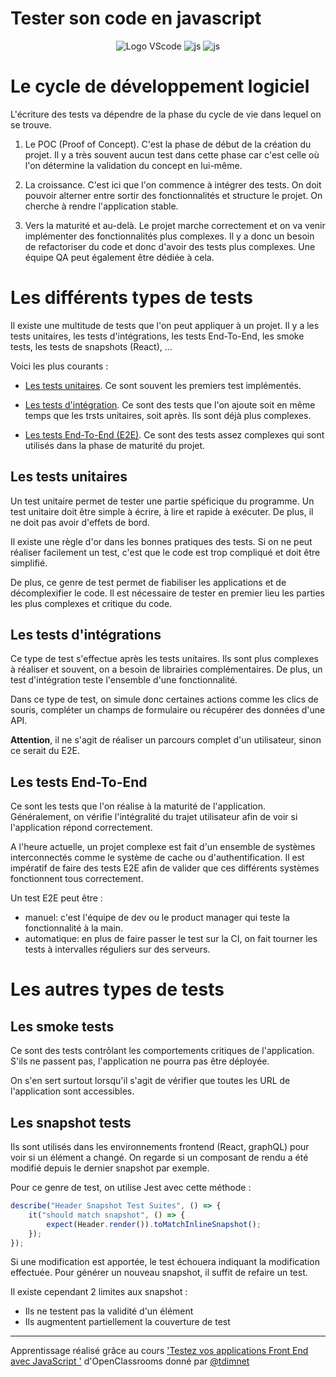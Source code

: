 # Tester son code en javascript

<p align="center">
    <img src="https://img.shields.io/badge/Visual_Studio_Code-0078D4?style=for-the-badge&logo=visual%20studio%20code&logoColor=white" alt="Logo VScode">
    <img src="https://img.shields.io/badge/JavaScript-F7DF1E?style=for-the-badge&logo=javascript&logoColor=black" alt="js">
    <img src="https://img.shields.io/badge/OpenClassroom-8A2BE2?style=for-the-badge&logoColor=white" alt="js">
</p>

# Le cycle de développement logiciel

L'écriture des tests va dépendre de la phase du cycle de vie dans lequel on se trouve.

1. Le POC (Proof of Concept). C'est la phase de début de la création du projet. Il y a très souvent aucun test dans cette phase car c'est celle où l'on détermine la validation du concept en lui-même.

2. La croissance. C'est ici que l'on commence à intégrer des tests. On doit pouvoir alterner entre sortir des fonctionnalités et structure le projet. On cherche à rendre l'application stable.

3. Vers la maturité et au-delà. Le projet marche correctement et on va venir implémenter des fonctionnalités plus complexes. Il y a donc un besoin de refactoriser du code et donc d'avoir des tests plus complexes. Une équipe QA peut également être dédiée à cela.

# Les différents types de tests

Il existe une multitude de tests que l'on peut appliquer à un projet. Il y a les tests unitaires, les tests d'intégrations, les tests End-To-End, les smoke tests, les tests de snapshots (React), ...

Voici les plus courants :

-   [Les tests unitaires](https://github.com/CalcagnoLoic/learning-code-testing/tree/master#les-tests-unitaires). Ce sont souvent les premiers test implémentés.

-   [Les tests d'intégration](https://github.com/CalcagnoLoic/learning-code-testing/tree/master#les-tests-dint%C3%A9grations). Ce sont des tests que l'on ajoute soit en même temps que les trsts unitaires, soit après. Ils sont déjà plus complexes.

-   [Les tests End-To-End (E2E)](https://github.com/CalcagnoLoic/learning-code-testing/tree/master#les-tests-end-to-end). Ce sont des tests assez complexes qui sont utilisés dans la phase de maturité du projet.

## Les tests unitaires

Un test unitaire permet de tester une partie spéficique du programme. Un test unitaire doit être simple à écrire, à lire et rapide à exécuter. De plus, il ne doit pas avoir d'effets de bord.

Il existe une règle d'or dans les bonnes pratiques des tests. Si on ne peut réaliser facilement un test, c'est que le code est trop compliqué et doit être simplifié.

De plus, ce genre de test permet de fiabiliser les applications et de décomplexifier le code. Il est nécessaire de tester en premier lieu les parties les plus complexes et critique du code.

## Les tests d'intégrations

Ce type de test s'effectue après les tests unitaires. Ils sont plus complexes à réaliser et souvent, on a besoin de librairies complémentaires. De plus, un test d'intégration teste l'ensemble d'une fonctionnalité.

Dans ce type de test, on simule donc certaines actions comme les clics de souris, compléter un champs de formulaire ou récupérer des données d'une API.

**Attention**, il ne s'agit de réaliser un parcours complet d'un utilisateur, sinon ce serait du E2E.

## Les tests End-To-End

Ce sont les tests que l'on réalise à la maturité de l'application. Généralement, on vérifie l'intégralité du trajet utilisateur afin de voir si l'application répond correctement.

A l'heure actuelle, un projet complexe est fait d'un ensemble de systèmes interconnectés comme le système de cache ou d'authentification. Il est impératif de faire des tests E2E afin de valider que ces différents systèmes fonctionnent tous correctement.

Un test E2E peut être :

-   manuel: c'est l'équipe de dev ou le product manager qui teste la fonctionnalité à la main.
-   automatique: en plus de faire passer le test sur la CI, on fait tourner les tests à intervalles réguliers sur des serveurs.

# Les autres types de tests

## Les smoke tests

Ce sont des tests contrôlant les comportements critiques de l'application. S'ils ne passent pas, l'application ne pourra pas être déployée.

On s'en sert surtout lorsqu'il s'agit de vérifier que toutes les URL de l'application sont accessibles.

## Les snapshot tests

Ils sont utilisés dans les environnements frontend (React, graphQL) pour voir si un élément a changé. On regarde si un composant de rendu a été modifié depuis le dernier snapshot par exemple.

Pour ce genre de test, on utilise Jest avec cette méthode :

```js
describe("Header Snapshot Test Suites", () => {
    it("should match snapshot", () => {
        expect(Header.render()).toMatchInlineSnapshot();
    });
});
```

Si une modification est apportée, le test échouera indiquant la modification effectuée. Pour générer un nouveau snapshot, il suffit de refaire un test.

Il existe cependant 2 limites aux snapshot : 

- Ils ne testent pas la validité d'un élément
- Ils augmentent partiellement la couverture de test

---------------------------------------------------------------------------------
Apprentissage réalisé grâce au cours ['Testez vos applications Front End avec JavaScript '](https://openclassrooms.com/fr/courses/7159306-testez-vos-applications-front-end-avec-javascript) d'OpenClassrooms donné par [@tdimnet](https://github.com/tdimnet/)